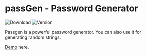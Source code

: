 passGen - Password Generator
====

![Download](http://img.shields.io/badge/download-2.953%20kb-blue.svg)  ![Version](http://img.shields.io/badge/version-1.0.0-brightgreen.svg)

Passgen is a powerful password generator. You can also use it for generating random strings.

[Demo](http://alisentas.github.io/passGen/) here.
